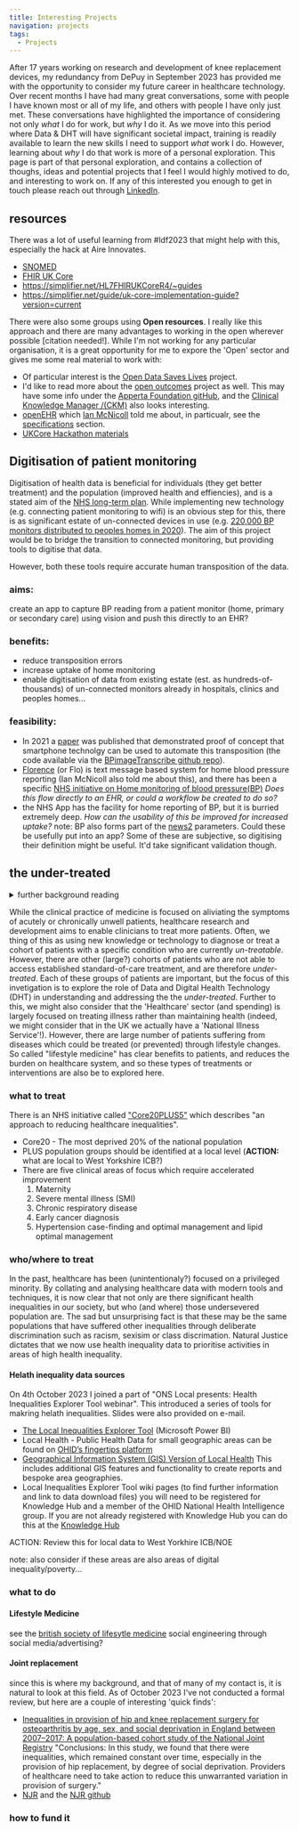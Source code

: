 ```yaml
---
title: Interesting Projects 
navigation: projects
tags:
  - Projects
---
```

After 17 years working on research and development of knee replacement devices, my redundancy from DePuy in September 2023 has provided me with the opportunity to consider my future career in healthcare technology. Over recent months I have had many great conversations, some with people I have known most or all of my life, and others with people I have only just met. These conversations have highlighted the importance of considering not only _what_ I do for work, but _why_ I do it. As we move into this period where Data & DHT will have significant societal impact, training is readily available to learn the new skills I need to support _what_ work I do. However, learning about _why_ I do that work is more of a personal exploration. This page is part of that personal exploration, and contains a collection of thoughs, ideas and potential projects that I feel I would highly motived to do, and interesting to work on.
If any of this interested you enough to get in touch please reach out through [LinkedIn](https://www.linkedin.com/in/david-wolfson-6149a38/ "LinkedIn").

## resources 
There was a lot of useful learning from #ldf2023 that might help with this, especially the hack at Aire Innovates. 
  * [SNOMED](https://www.snomed.org/) 
  * [FHIR UK Core](https://digital.nhs.uk/services/fhir-uk-core)
  * https://simplifier.net/HL7FHIRUKCoreR4/~guides
  * https://simplifier.net/guide/uk-core-implementation-guide?version=current

There were also some groups using **Open resources**. I really like this approach and there are many advantages to working in the open wherever possible [citation needed!]. While I'm not working for any particular organisation, it is a great opportunity for me to expore the 'Open' sector and gives me some real material to work with:
  * Of particular interest is the [Open Data Saves Lives](https://opendatasaveslives.org/) project.
  * I'd like to read more about the [open outcomes](ahttps://apperta.org/openOutcomes/) project as well. This may have some info under the [Apperta Foundation gitHub](https://github.com/AppertaFoundation), and the [Clinical Knowledge Manager /(CKM)](https://ckm.apperta.org/ckm/) also looks interesting. 
  * [openEHR](https://openehr.org/) which [Ian McNicoll](https://www.linkedin.com/in/ianmcnicoll/) told me about, in particualr, see the [specifications](https://specifications.openehr.org/) section.
  * [UKCore Hackathon materials](https://simplifier.net/guide/UKCore-Hackathon/)

## Digitisation of patient monitoring
Digitisation of health data is beneficial for individuals (they get better treatment) and the population (improved health and effiencies), and is a stated aim of the [NHS long-term plan](https://www.longtermplan.nhs.uk/online-version/chapter-5-digitally-enabled-care-will-go-mainstream-across-the-nhs/). While implementing new technology (e.g. connecting patient monitoring to wifi) is an obvious step for this, there is as significant estate of un-connected devices in use (e.g. [220,000 BP monitors distributed to peoples homes in 2020](https://www.england.nhs.uk/ourwork/clinical-policy/cvd/home-blood-pressure-monitoring/#:~:text=Since%20October%202020%2C%20over%20220%2C000,via%20a%20remote%20monitoring%20platform.)). The aim of this project would be to bridge the transition to connected monitoring, but providing tools to digitise that data. 

  
However, both these tools require accurate human transposition of the data. 
### aims: 
create an app to capture BP reading from a patient monitor (home, primary or secondary care) using vision and push this directly to an EHR?

### benefits:
  * reduce transposition errors
  * increase uptake of home monitoring
  * enable digitisation of data from existing estate (est. as hundreds-of-thousands) of un-connected monitors already in hospitals, clinics and peoples homes...

### feasibility:
  * In 2021 a [paper](https://www.frontiersin.org/articles/10.3389/frai.2021.543176/full) was published that demonstrated proof of concept that smartphone technolgy can be used to automate this transposition (the code available via the [BPimageTranscribe github repo](https://github.com/cliffordlab/BPimageTranscribe)).
  * [Florence](https://florence.community/) (or Flo) is text message based system for home blood pressure reporting (Ian McNicoll also told me about this), and there has been a specific [NHS initiative on Home monitoring of blood pressure(BP)](https://www.england.nhs.uk/ourwork/clinical-policy/cvd/home-blood-pressure-monitoring/) _Does this flow directly to an EHR, or could a workflow be created to do so?_
  * the NHS App has the facility for home reporting of BP, but it is burried extremely deep. _How can the usability of this be improved for increased uptake?_
  note: BP also forms part of the [news2](https://www.rcplondon.ac.uk/projects/outputs/national-early-warning-score-news-2) parameters. Could these be usefully put into an app? Some of these are subjective, so digitising their definition might be useful. It'd take significant validation though.

## the under-treated
<details>
	<summary>further background reading</summary>
<ul>
	<li><a href="https://www.longtermplan.nhs.uk/online-version/">NHS Long Term Plan</a></li>
	<li><a href="https://www.health.org.uk/publications/reports/the-marmot-review-10-years-on">the marmot review 10 years on</a></li>
	<li><a href="https://www.nesta.org.uk/report/open-innovation-in-health-a-guide-to-transforming-healthcare-through-collaboration/">nesta report on open innovation in health</a></li>
</ul>	
</details>

While the clinical practice of medicine is focused on aliviating the symptoms of acutely or chronically unwell patients, healthcare research and development aims to enable clinicians to treat more patients. Often, we thing of this as using new knowledge or technology to diagnose or treat a cohort of patients with a specific condition who are currently _un-treatable_. However, there are other (large?) cohorts of patients who are not able to access established standard-of-care treatment, and are therefore _under-treated_. Each of these groups of patients are important, but the focus of this invetigation is to explore the role of Data and Digital Health Technology (DHT) in understanding and addressing the the _under-treated_.
  Further to this, we might also consider that the 'Healthcare' sector (and spending) is largely focused on treating illness rather than maintaining health (indeed, we might consider that in the UK we actually have a 'National Illness Service'!). However, there are large number of patients suffering from diseases which could be treated (or prevented) through lifestyle changes. So called "lifestyle medicine" has clear benefits to patients, and reduces the burden on healthcare system, and so these types of treatments or interventions are also be to explored here. 
### what to treat
There is an NHS initiative called ["Core20PLUS5"](https://www.england.nhs.uk/about/equality/equality-hub/national-healthcare-inequalities-improvement-programme/core20plus5/) which describes "an approach to reducing healthcare inequalities". 
* Core20 - The most deprived 20% of the national population
* PLUS population groups should be identified at a local level (**ACTION:** what are local to West Yorkshire ICB?)
* There are five clinical areas of focus which require accelerated improvement
  1. Maternity
  2. Severe mental illness (SMI)
  3. Chronic respiratory disease
  4. Early cancer diagnosis
  5. Hypertension case-finding and optimal management and lipid optimal management
 
### who/where to treat 
In the past, healthcare has been (unintentionaly?) focused on a privileged minority. By collating and analysing healthcare data with modern tools and techniques, it is now clear that not only are there significant health inequalities in our society, but who (and where) those undersevered population are. The sad but unsurprising fact is that these may be the same populations that have suffered other inequalities through deliberate discrimination such as racism, sexisim or class discrimation. Natural Justice dictates that we now use health inequality data to prioritise activities in areas of high health inequality.
#### Helath inequality data sources
On 4th October 2023 I joined a part of "ONS Local presents: Health Inequalities Explorer Tool webinar". This introduced a series of tools for makring helath inequalities. Slides were also provided on e-mail. 
* [The Local Inequalities Explorer Tool](https://app.powerbi.com/view?r=eyJrIjoiMzI1N2YwYmYtNWVhMy00ZWY5LTliNmMtYzk3ZWVmMmMzNjZkIiwidCI6ImVlNGUxNDk5LTRhMzUtNGIyZS1hZDQ3LTVmM2NmOWRlODY2NiIsImMiOjh9) (Microsoft Power BI)  
* Local Health - Public Health Data for small geographic areas can be found on [OHID’s fingertips platform](https://fingertips.phe.org.uk/profile/local-health)
* [Geographical Information System (GIS) Version of Local Health](https://www.localhealth.org.uk/) This includes additional GIS features and functionality to create reports and bespoke area geographies.
* Local Inequalities Explorer Tool wiki pages (to find further information and link to data download files) you will need to be registered for Knowledge Hub and a member of the OHID National Health Intelligence group. If you are not already registered with Knowledge Hub you can do this at the [Knowledge Hub](khub.net)

ACTION: Review this for local data to West Yorkhire ICB/NOE

note: also consider if these areas are also areas of digital inequality/poverty...
### what to do
#### Lifestyle Medicine
see the [british society of lifesytle medicine](https://bslm.org.uk/)
social engineering through social media/advertising?
#### Joint replacement
since this is where my background, and that of many of my contact is, it is natural to look at this field. As of October 2023 I've not conducted a formal review, but here are a couple of interesting 'quick finds':
* [Inequalities in provision of hip and knee replacement surgery for osteoarthritis by age, sex, and social deprivation in England between 2007–2017: A population-based cohort study of the National Joint Registry](https://www.ncbi.nlm.nih.gov/pmc/articles/PMC10138460/#:~:text=For%20publicly%20funded%20surgery%2C%20no,were%20observed%20for%20both%20joints.) "Conclusions: In this study, we found that there were inequalities, which remained constant over time, especially in the provision of hip replacement, by degree of social deprivation. Providers of healthcare need to take action to reduce this unwarranted variation in provision of surgery."
* [NJR](https://www.njrcentre.org.uk/) and the [NJR github](https://github.com/NationalJointRegistry/Datasets/tree/main) 


### how to fund it
